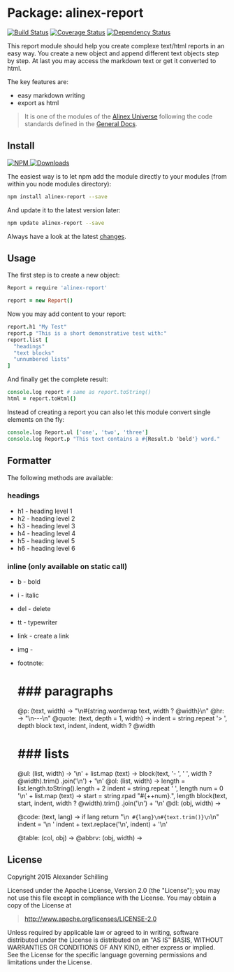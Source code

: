 Package: alinex-report
=================================================

[![Build Status](https://travis-ci.org/alinex/node-report.svg?branch=master)](https://travis-ci.org/alinex/node-report)
[![Coverage Status](https://coveralls.io/repos/alinex/node-report/badge.png?branch=master)](https://coveralls.io/r/alinex/node-report?branch=master)
[![Dependency Status](https://gemnasium.com/alinex/node-report.png)](https://gemnasium.com/alinex/node-report)

This report module should help you create complexe text/html reports in an easy
way. You create a new object and append different text objects step by step. At last
you may access the markdown text or get it converted to html.

The key features are:

- easy markdown writing
- export as html

> It is one of the modules of the [Alinex Universe](http://alinex.github.io/code.html)
> following the code standards defined in the [General Docs](http://alinex.github.io/node-alinex).

Install
-------------------------------------------------

[![NPM](https://nodei.co/npm/alinex-database.png?downloads=true&downloadRank=true&stars=true)
 ![Downloads](https://nodei.co/npm-dl/alinex-database.png?months=9&height=3)
](https://www.npmjs.com/package/alinex-database)

The easiest way is to let npm add the module directly to your modules
(from within you node modules directory):

``` sh
npm install alinex-report --save
```

And update it to the latest version later:

``` sh
npm update alinex-report --save
```

Always have a look at the latest [changes](Changelog.md).


Usage
-------------------------------------------------

The first step is to create a new object:

``` coffee
Report = require 'alinex-report'

report = new Report()
```

Now you may add content to your report:

``` coffee
report.h1 "My Test"
report.p "This is a short demonstrative test with:"
report.list [
  "headings"
  "text blocks"
  "unnumbered lists"
]
```

And finally get the complete result:

``` coffee
console.log report # same as report.toString()
html = report.toHtml()
```

Instead of creating a report you can also let this module convert single elements
on the fly:

``` coffee
console.log Report.ul ['one', 'two', 'three']
console.log Report.p "This text contains a #{Result.b 'bold'} word."
```


Formatter
-------------------------------------------------
The following methods are available:

### headings

- h1 - heading level 1
- h2 - heading level 2
- h3 - heading level 3
- h4 - heading level 4
- h5 - heading level 5
- h6 - heading level 6

### inline (only available on static call)

- b - bold
- i - italic
- del - delete
- tt - typewriter
- link - create a link
- img -
- footnote:

  # ### paragraphs
  @p: (text, width) -> "\n#{string.wordwrap text, width ? @width}\n"
  @hr: -> "\n---\n"
  @quote: (text, depth = 1, width) ->
    indent = string.repeat '> ', depth
    block text, indent, indent, width ? @width

  # ### lists
  @ul: (list, width) ->
    '\n' + list.map (text) ->
      block(text, '- ', '  ', width ? @width).trim()
    .join('\n') + '\n'
  @ol: (list, width) ->
    length = list.length.toString().length + 2
    indent = string.repeat ' ', length
    num = 0
    '\n' + list.map (text) ->
      start = string.rpad "#{++num}.", length
      block(text, start, indent, width ? @width).trim()
    .join('\n') + '\n'
  @dl: (obj, width) ->

  @code: (text, lang) ->
    if lang
      return "\n``` #{lang}\n#{text.trim()}\n```\n"
    indent = '\n    '
    indent + text.replace('\n', indent) + '\n'

  @table: (col, obj) ->
  @abbrv: (obj, width) ->


License
-------------------------------------------------

Copyright 2015 Alexander Schilling

Licensed under the Apache License, Version 2.0 (the "License");
you may not use this file except in compliance with the License.
You may obtain a copy of the License at

>  <http://www.apache.org/licenses/LICENSE-2.0>

Unless required by applicable law or agreed to in writing, software
distributed under the License is distributed on an "AS IS" BASIS,
WITHOUT WARRANTIES OR CONDITIONS OF ANY KIND, either express or implied.
See the License for the specific language governing permissions and
limitations under the License.
